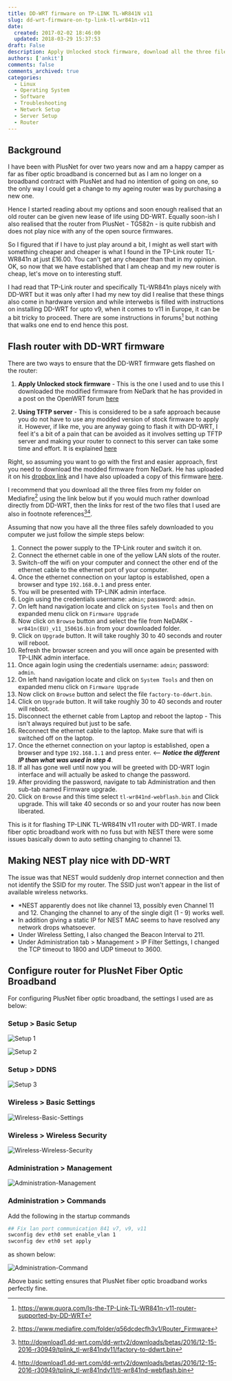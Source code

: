 ```yaml
---
title: DD-WRT firmware on TP-LINK TL-WR841N v11
slug: dd-wrt-firmware-on-tp-link-tl-wr841n-v11
date: 
  created: 2017-02-02 18:46:00
  updated: 2018-03-29 15:37:53
draft: False
description: Apply Unlocked stock firmware, download all the three files from... Follow these steps... 1. Connect the power supply to the TP-Link router and switch it on. 2. Connect the ethernet cable in one of the yellow LAN slots of the router. ...
authors: ['ankit']
comments: false
comments_archived: true
categories:
  - Linux
  - Operating System
  - Software
  - Troubleshooting
  - Network Setup
  - Server Setup
  - Router
---
```


## Background

I have been with PlusNet for over two years now and am a happy camper as far as fiber optic broadband is concerned but as I am no longer on a broadband contract with PlusNet and had no intention of going on one, so the only way I could get a change to my ageing router was by purchasing a new one.

Hence I started reading about my options and soon enough realised that an old router can be given new lease of life using DD-WRT. Equally soon-ish I also realised that the router from PlusNet - TG582n - is quite rubbish and does not play nice with any of the open source firmwares.

So I figured that if I have to just play around a bit, I might as well start with something cheaper and cheaper is what I found in the TP-Link router TL-WR841n at just £16.00. You can't get any cheaper than that in my opinion. OK, so now that we have established that I am cheap and my new router is cheap, let's move on to interesting stuff.

I had read that TP-Link router and specifically TL-WR841n plays nicely with DD-WRT but it was only after I had my new toy did I realise that these things also come in hardware version and while interwebs is filled with instructions on installing DD-WRT for upto v9, when it comes to v11 in Europe, it can be a bit tricky to proceed. There are some instructions in forums[^1] but nothing that walks one end to end hence this post.

[^1]: https://www.quora.com/Is-the-TP-Link-TL-WR841n-v11-router-supported-by-DD-WRT

<!-- more -->

## Flash router with DD-WRT firmware

There are two ways to ensure that the DD-WRT firmware gets flashed on the router:

1. **Apply Unlocked stock firmware** - This is the one I used and to use this I downloaded the modified firmware from NeDark that he has provided in a post on the OpenWRT forum [here](https://forum.openwrt.org/viewtopic.php?id=67382)

2. **Using TFTP server** - This is considered to be a safe approach because you do not have to use any modded version of stock firmware to apply it. However, if like me, you are anyway going to flash it with DD-WRT, I feel it's a bit of a pain that can be avoided as it involves setting up TFTP server and making your router to connect to this server can take some time and effort. It is explained [here](http://www.dd-wrt.com/phpBB2/viewtopic.php?t=304830&amp;sid=84c147f63f0876b055b3eb7add2a8d4e)


Right, so assuming you want to go with the first and easier approach, first you need to download the modded firmware from NeDark. He has uploaded it on his [dropbox link](https://dl.dropboxusercontent.com/u/5038754/wr841n%28EU%29_v11_150616.bin) and I have also uploaded a copy of this firmware [here](http://www.mediafire.com/file/4ap8bde3m6trcs2/wr841n%28EU%29_v11_150616.bin).

I recommend that you download all the three files from my folder on Mediafire[^2] using the link below but if you would much rather download directly from DD-WRT, then the links for rest of the two files that I used are also in footnote references[^3][^4].

[^2]: https://www.mediafire.com/folder/q56dcdecfh3v1/Router_Firmware
[^3]: http://download1.dd-wrt.com/dd-wrtv2/downloads/betas/2016/12-15-2016-r30949/tplink_tl-wr841ndv11/factory-to-ddwrt.bin
[^4]: http://download1.dd-wrt.com/dd-wrtv2/downloads/betas/2016/12-15-2016-r30949/tplink_tl-wr841ndv11/tl-wr841nd-webflash.bin

Assuming that now you have all the three files safely downloaded to you computer we just follow the simple steps below:


1. Connect the power supply to the TP-Link router and switch it on.
2. Connect the ethernet cable in one of the yellow LAN slots of the router.
3. Switch-off the wifi on your computer and connect the other end of the ethernet cable to the ethernet port of your computer.
4. Once the ethernet connection on your laptop is established, open a browser and type `192.168.0.1` and press enter.
5. You will be presented with TP-LINK admin interface.
6. Login using the credentials username: `admin`; password: `admin`.
7. On left hand navigation locate and click on `System Tools` and then on expanded menu click on `Firmware Upgrade`
8. Now click on `Browse` button and select the file from NeDARK - `wr841n(EU)_v11_150616.bin` from your downloaded folder.
9. Click on `Upgrade` button. It will take roughly 30 to 40 seconds and router will reboot.
10. Refresh the browser screen and you will once again be presented with TP-LINK admin interface.
11. Once again login using the credentials username: `admin`; password: `admin`.
12. On left hand navigation locate and click on `System Tools` and then on expanded menu click on `Firmware Upgrade`
13. Now click on `Browse` button and select the file `factory-to-ddwrt.bin`.
14. Click on `Upgrade` button. It will take roughly 30 to 40 seconds and router will reboot.
15. Disconnect the ethernet cable from Laptop and reboot the laptop - This isn't always required but just to be safe.
16. Reconnect the ethernet cable to the laptop. Make sure that wifi is switched off on the laptop.
17. Once the ethernet connection on your laptop is established, open a browser and type `192.168.1.1` and press enter.  <-- ***Notice the different IP than what was used in step 4***.
18. If all has gone well until now you will be greeted with DD-WRT login interface and will actually be asked to change the password.
19. After providing the password, navigate to tab Administration and then sub-tab named Firmware upgrade.
20. Click on `Browse` and this time select `tl-wr841nd-webflash.bin` and Click upgrade. This will take 40 seconds or so and your router has now been liberated.


This is it for flashing TP-LINK TL-WR841N v11 router with DD-WRT. I made fiber optic broadband work with no fuss but with NEST there were some issues basically down to auto setting changing to channel 13.

## Making NEST play nice with DD-WRT
The issue was that NEST would suddenly drop internet connection and then not identify the SSID for my router. The SSID just won't appear in the list of available wireless networks.

* *NEST apparently does not like channel 13, possibly even Channel 11 and 12. Changing the channel to any of the single digit (1 - 9) works well.
* In addition giving a static IP for NEST MAC seems to have resolved any network drops whatsoever.
* Under Wireless Setting, I also changed the Beacon Interval to 211.
* Under Administration tab > Management > IP Filter Settings, I changed the TCP timeout to 1800 and UDP timeout to 3600.


## Configure router for PlusNet Fiber Optic Broadband

For configuring PlusNet fiber optic broadband, the settings I used are as below:

### **Setup > Basic Setup**

![Setup 1](../assets/images/2017/02/SetupBasicSetup_1.PNG)

![Setup 2](../assets/images/2017/02/SetupBasicSetup_2.PNG)

### **Setup > DDNS**

![Setup 3](../assets/images/2017/02/DDNS.PNG)

### **Wireless > Basic Settings**

![Wireless-Basic-Settings](../assets/images/2017/02/Wireless-Basic-Settings.PNG)

### **Wireless > Wireless Security**

![Wireless-Wireless-Security](../assets/images/2017/02/Wireless-Wireless-Security.PNG)

### **Administration > Management**

![Administration-Management](../assets/images/2017/02/Administration-Management.PNG)

### **Administration > Commands**

Add the following in the startup commands

```bash linenums="1"
## Fix lan port communication 841 v7, v9, v11 
swconfig dev eth0 set enable_vlan 1 
swconfig dev eth0 set apply
```

as shown below:

![Administration-Command](../assets/images/2017/02/Administration-Command.PNG)

Above basic setting ensures that PlusNet fiber optic broadband works perfectly fine.
